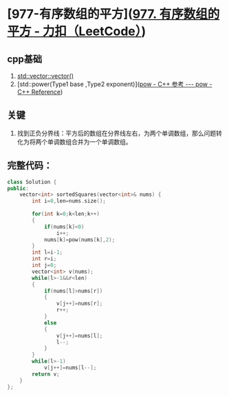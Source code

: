  # [977-有序数组的平方]([977. 有序数组的平方 - 力扣（LeetCode）](https://leetcode.cn/problems/squares-of-a-sorted-array/))
## cpp基础

1. [std::vector::vector()](https://legacy.cplusplus.com/reference/vector/vector/vector/)
1. [std::power(Type1 base ,Type2 exponent)]([pow - C++ 参考 --- pow - C++ Reference](https://legacy.cplusplus.com/reference/cmath/pow/))

## 关键

1. 找到正负分界线：平方后的数组在分界线左右，为两个单调数组，那么问题转化为将两个单调数组合并为一个单调数组。

## 完整代码：

```cpp
class Solution {
public:
    vector<int> sortedSquares(vector<int>& nums) {
        int i=0,len=nums.size();
        
        for(int k=0;k<len;k++)
        {
            if(nums[k]<0)
                i++;
            nums[k]=pow(nums[k],2);
        }
        int l=i-1;
        int r=i;
        int j=0; 
        vector<int> v(nums);   
        while(l>-1&&r<len)
        {
            if(nums[l]>nums[r])
            {
                v[j++]=nums[r];
                r++;
            }
            else
            {
                v[j++]=nums[l];
                l--;
            }
        }
        while(l>-1)
            v[j++]=nums[l--];
        return v;
    }
};
```